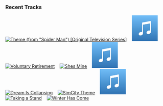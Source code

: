 ### Recent Tracks
[<img src='https://lastfm.freetls.fastly.net/i/u/300x300/bb8b9852eb391d1b773b87d324fe244b.png' width='16%' height='16%' alt='Theme (from "Spider Man") [Original Television Series]'>](https://www.last.fm/music/michael%2bgiacchino/_/theme%2b%2528from%2b%2522spider%2bman%2522%2529%2b%255boriginal%2btelevision%2bseries%255d)&nbsp;&nbsp;&nbsp;&nbsp;[<img src='https://github.com/atfinke/atfinke/blob/master/placeholder.jpeg?raw=true' width='16%' height='16%' alt='Planet Earth II Suite'>](https://www.last.fm/music/jacob%2bshea/_/planet%2bearth%2bii%2bsuite)&nbsp;&nbsp;&nbsp;&nbsp;[<img src='https://lastfm.freetls.fastly.net/i/u/300x300/750c4fd0e12446d8bf69661a248cbee7.png' width='16%' height='16%' alt='Voluntary Retirement'>](https://www.last.fm/music/thomas%2bnewman/_/voluntary%2bretirement)&nbsp;&nbsp;&nbsp;&nbsp;[<img src='https://lastfm.freetls.fastly.net/i/u/300x300/750c4fd0e12446d8bf69661a248cbee7.png' width='16%' height='16%' alt='Shes Mine'>](https://www.last.fm/music/thomas%2bnewman/_/she%2527s%2bmine)&nbsp;&nbsp;&nbsp;&nbsp;[<img src='https://github.com/atfinke/atfinke/blob/master/placeholder.jpeg?raw=true' width='16%' height='16%' alt='Early Morning Fog'>](https://www.last.fm/music/jacob%2bshea/_/early%2bmorning%2bfog)&nbsp;&nbsp;&nbsp;&nbsp;<br>[<img src='https://lastfm.freetls.fastly.net/i/u/300x300/899ae404dc224d70bc8e6a5224c803f4.png' width='16%' height='16%' alt='Dream Is Collapsing'>](https://www.last.fm/music/hans%2bzimmer/_/dream%2bis%2bcollapsing)&nbsp;&nbsp;&nbsp;&nbsp;[<img src='https://lastfm.freetls.fastly.net/i/u/300x300/72c8d5260fe2453989eece2314673fca.png' width='16%' height='16%' alt='SimCity Theme'>](https://www.last.fm/music/chris%2btilton/_/simcity%2btheme)&nbsp;&nbsp;&nbsp;&nbsp;[<img src='https://github.com/atfinke/atfinke/blob/master/placeholder.jpeg?raw=true' width='16%' height='16%' alt='No Place Like Home'>](https://www.last.fm/music/hans%2bzimmer/_/no%2bplace%2blike%2bhome)&nbsp;&nbsp;&nbsp;&nbsp;[<img src='https://lastfm.freetls.fastly.net/i/u/300x300/409b7224df0157b838d5760839e5aa6a.png' width='16%' height='16%' alt='Taking a Stand'>](https://www.last.fm/music/henry%2bjackman/_/taking%2ba%2bstand)&nbsp;&nbsp;&nbsp;&nbsp;[<img src='https://lastfm.freetls.fastly.net/i/u/300x300/59a2ee4345a44eb360ae67225eb58dbd.png' width='16%' height='16%' alt='Winter Has Come'>](https://www.last.fm/music/ramin%2bdjawadi/_/winter%2bhas%2bcome)&nbsp;&nbsp;&nbsp;&nbsp;<br>